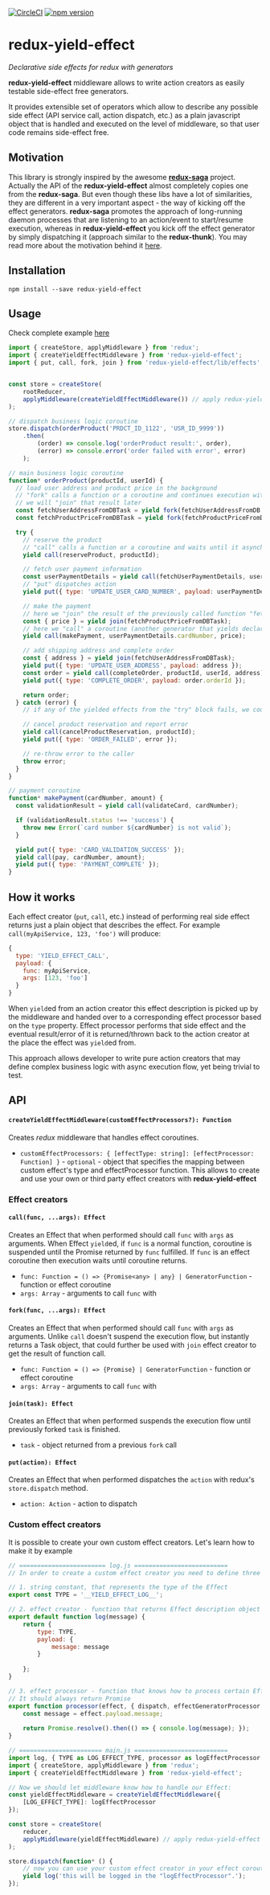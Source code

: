 [![CircleCI](https://circleci.com/gh/wzrdzl/redux-yield-effect.svg?style=shield)](https://circleci.com/gh/wzrdzl/redux-yield-effect)
[![npm version](https://badge.fury.io/js/redux-yield-effect.svg)](https://badge.fury.io/js/redux-yield-effect)

# redux-yield-effect
_Declarative side effects for redux with generators_

__redux-yield-effect__ middleware allows to write action creators as easily testable side-effect free generators.

It provides extensible set of operators which allow to describe any possible side effect (API service call, action dispatch, etc.) as a plain javascript object that is handled and executed on the level of middleware, so that user code remains side-effect free.

## Motivation

This library is strongly inspired by the awesome [__redux-saga__](https://github.com/yelouafi/redux-saga) project. Actually the API of the __redux-yield-effect__
almost completely copies one from the __redux-saga__. But even though these libs have a lot of similarities, they are 
different in a very important aspect - the way of kicking off the effect generators. __redux-saga__ promotes the approach of 
long-running daemon processes that are listening to an action/event to start/resume execution, whereas in __redux-yield-effect__
you kick off the effect generator by simply dispatching it (approach similar to the __redux-thunk__).
You may read more about the motivation behind it [here](https://github.com/yelouafi/redux-saga/issues/123).

## Installation

`npm install --save redux-yield-effect`

## Usage

Check complete example [here](https://github.com/wizardzloy/redux-yield-effect/blob/master/examples/index.js)

````js
import { createStore, applyMiddleware } from 'redux';
import { createYieldEffectMiddleware } from 'redux-yield-effect';
import { put, call, fork, join } from 'redux-yield-effect/lib/effects';


const store = createStore(
    rootReducer,
    applyMiddleware(createYieldEffectMiddleware()) // apply redux-yield-effect middleware
);

// dispatch business logic coroutine
store.dispatch(orderProduct('PRDCT_ID_1122', 'USR_ID_9999'))
    .then(
        (order) => console.log('orderProduct result:', order),
        (error) => console.error('order failed with error', error)
    );

// main business logic coroutine
function* orderProduct(productId, userId) {
  // load user address and product price in the background
  // "fork" calls a function or a coroutine and continues execution without waiting for a result
  // we will "join" that result later
  const fetchUserAddressFromDBTask = yield fork(fetchUserAddressFromDB, userId);
  const fetchProductPriceFromDBTask = yield fork(fetchProductPriceFromDB, userId);

  try {
    // reserve the product
    // "call" calls a function or a coroutine and waits until it asynchronously resolves
    yield call(reserveProduct, productId);

    // fetch user payment information
    const userPaymentDetails = yield call(fetchUserPaymentDetails, userId);
    // "put" dispatches action
    yield put({ type: 'UPDATE_USER_CARD_NUMBER', payload: userPaymentDetails.cardNumber });

    // make the payment
    // here we "join" the result of the previously called function "fetchProductPriceFromDB", so wait until it is done
    const { price } = yield join(fetchProductPriceFromDBTask);
    // here we "call" a coroutine (another generator that yields declarative effects)
    yield call(makePayment, userPaymentDetails.cardNumber, price);

    // add shipping address and complete order
    const { address } = yield join(fetchUserAddressFromDBTask);
    yield put({ type: 'UPDATE_USER_ADDRESS', payload: address });
    const order = yield call(completeOrder, productId, userId, address);
    yield put({ type: 'COMPLETE_ORDER', payload: order.orderId });

    return order;
  } catch (error) {
    // if any of the yielded effects from the "try" block fails, we could catch that error here

    // cancel product reservation and report error
    yield call(cancelProductReservation, productId);
    yield put({ type: 'ORDER_FAILED', error });

    // re-throw error to the caller
    throw error;
  }
}

// payment coroutine
function* makePayment(cardNumber, amount) {
  const validationResult = yield call(validateCard, cardNumber);

  if (validationResult.status !== 'success') {
    throw new Error(`card number ${cardNumber} is not valid`);
  }

  yield put({ type: 'CARD_VALIDATION_SUCCESS' });
  yield call(pay, cardNumber, amount);
  yield put({ type: 'PAYMENT_COMPLETE' });
}
````

## How it works
Each effect creator (`put`, `call`, etc.) instead of performing real side effect returns just a plain object that describes the effect.
For example `call(myApiService, 123, 'foo')` will produce:
````js
{ 
  type: 'YIELD_EFFECT_CALL',
  payload: {
    func: myApiService,
    args: [123, 'foo']
  }
}
````
When `yield`ed from an action creator this effect description is picked up by the middleware and handed over to a corresponding effect processor based on the `type` property. Effect processor performs that side effect and the eventual result/error of it is returned/thrown back to the action creator at the place the effect was `yield`ed from.

This approach allows developer to write pure action creators that may define complex business logic with async execution flow, yet being trivial to test.

## API

#### `createYieldEffectMiddleware(customEffectProcessors?): Function`
Creates _redux_ middleware that handles effect coroutines.
- `customEffectProcessors: { [effectType: string]: [effectProcessor: Function] }` - `optional` - object that specifies the  mapping between custom effect's type and effectProcessor function. This allows to create and use your own or third party effect creators with __redux-yield-effect__

### Effect creators

#### `call(func, ...args): Effect`
Creates an Effect that when performed should call `func` with `args` as arguments. When Effect `yield`ed, if `func` is a normal function, coroutine is suspended until the Promise returned by `func` fulfilled. If `func` is an effect coroutine then execution waits until coroutine returns.
- `func: Function = () => {Promise<any> | any} | GeneratorFunction` - function or effect coroutine
- `args: Array` - arguments to call `func` with

#### `fork(func, ...args): Effect`
Creates an Effect that when performed should call `func` with `args` as arguments. Unlike `call` doesn't suspend the execution flow, but instantly returns a Task object, that could further be used with `join` effect creator to get the result of function call.
- `func: Function = () => {Promise} | GeneratorFunction` - function or effect coroutine
- `args: Array` - arguments to call `func` with

#### `join(task): Effect`
Creates an Effect that when performed suspends the execution flow until previously forked `task` is finished.
- `task` - object returned from a previous `fork` call

#### `put(action): Effect`
Creates an Effect that when performed dispatches the `action` with redux's `store.dispatch` method.
- `action: Action` - action to dispatch

### Custom effect creators

It is possible to create your own custom effect creators. Let's learn how to make it by example
````js
// ======================== log.js ==========================
// In order to create a custom effect creator you need to define three things:

// 1. string constant, that represents the type of the Effect
export const TYPE = '__YIELD_EFFECT_LOG__';

// 2. effect creator - function that returns Effect description object
export default function log(message) {
    return {
        type: TYPE,
        payload: {
            message: message
        }
        
    };
}

// 3. effect processor - function that knows how to process certain Effect.
// It should always return Promise
export function processor(effect, { dispatch, effectGeneratorProcessor }) {
    const message = effect.payload.message;
    
    return Promise.resolve().then(() => { console.log(message); });
}

// ======================= main.js ==========================
import log, { TYPE as LOG_EFFECT_TYPE, processor as logEffectProcessor } from './log';
import { createStore, applyMiddleware } from 'redux';
import { createYieldEffectMiddleware } from 'redux-yield-effect';

// Now we should let middleware know how to handle our Effect:
const yieldEffectMiddleware = createYieldEffectMiddleware({
    [LOG_EFFECT_TYPE]: logEffectProcessor
});

const store = createStore(
    reducer,
    applyMiddleware(yieldEffectMiddleware) // apply redux-yield-effect middleware
);

store.dispatch(function* () {
    // now you can use your custom effect creator in your effect coroutine
    yield log('this will be logged in the "logEffectProcessor".');
});

````
